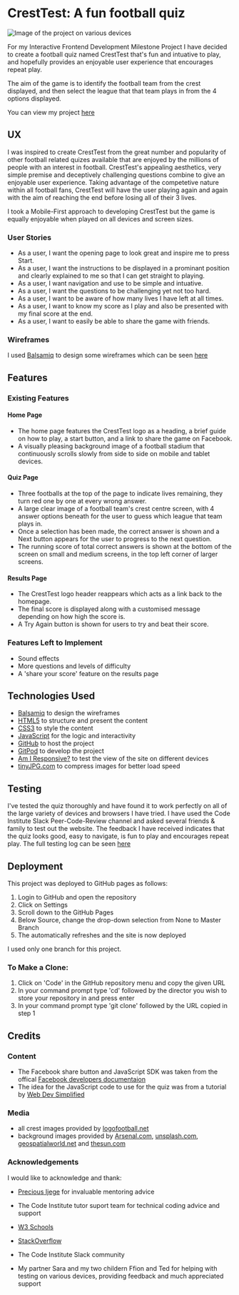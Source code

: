 # CrestTest: A fun football quiz

![Image of the project on various devices](https://github.com/JimEv87/MS2/blob/master/assets/images/misc-images/cresttestresponsive.PNG)

For my Interactive Frontend Development Milestone Project I have decided to create a football quiz named CrestTest that's fun and intuative to play, and hopefully provides an enjoyable user experience that encourages repeat play.

The aim of the game is to identify the football team from the crest displayed, and then select the league that that team plays in from the 4 options displayed.

You can view my project [here](https://jimev87.github.io/MS2/)

## UX
 
I was inspired to create CrestTest from the great number and popularity of other football related quizes available that are enjoyed by the millions of people with an interest in football.  CrestTest's appealing aesthetics, very simple premise and deceptively challenging questions combine to give an enjoyable user experience.  Taking advantage of the competetive nature within all football fans, CrestTest will have the user playing again and again with the aim of reaching the end before losing all of their 3 lives.

I took a Mobile-First approach to developing CrestTest but the game is equally enjoyable when played on all devices and screen sizes. 

### User Stories

- As a user, I want the opening page to look great and inspire me to press Start.
- As a user, I want the instructions to be displayed in a prominant position and clearly explained to me so that I can get straight to playing.
- As a user, I want navigation and use to be simple and intuative.
- As a user, I want the questions to be challenging yet not too hard.
- As a user, I want to be aware of how many lives I have left at all times.
- As a user, I want to know my score as I play and also be presented with my final score at the end.
- As a user, I want to easily be able to share the game with friends.


### Wireframes

I used [Balsamiq](https://balsamiq.com/) to design some wireframes which can be seen [here](https://github.com/JimEv87/MS2/tree/master/wireframes)

## Features

### Existing Features

#### Home Page

- The home page features the CrestTest logo as a heading, a brief guide on how to play, a start button, and a link to share the game on Facebook.
- A visually pleasing background image of a football stadium that continuously scrolls slowly from side to side on mobile and tablet devices.

#### Quiz Page

- Three footballs at the top of the page to indicate lives remaining, they turn red one by one at every wrong answer.
- A large clear image of a football team's crest centre screen, with 4 answer options beneath for the user to guess which league that team plays in.
- Once a selection has been made, the correct answer is shown and a Next button appears for the user to progress to the next question.
- The running score of total correct answers is shown at the bottom of the screen on small and medium screens, in the top left corner of larger screens.

#### Results Page

- The CrestTest logo header reappears which acts as a link back to the homepage.
- The final score is displayed along with a customised message depending on how high the score is.
- A Try Again button is shown for users to try and beat their score.


### Features Left to Implement

- Sound effects
- More questions and levels of difficulty
- A 'share your score' feature on the results page

## Technologies Used

- [Balsamiq](https://balsamiq.com/) to design the wireframes
- [HTML5](https://en.wikipedia.org/wiki/HTML5) to structure and present the content
- [CSS3](https://en.wikipedia.org/wiki/Cascading_Style_Sheets) to style the content
- [JavaScript](https://en.wikipedia.org/wiki/JavaScript) for the logic and interactivity
- [GitHub](https://github.com/) to host the project
- [GitPod](https://gitpod.io/) to develop the project
- [Am I Responsive?](http://ami.responsivedesign.is/#) to test the view of the site on different devices
- [tinyJPG.com](https://tinyjpg.com/) to compress images for better load speed


## Testing

I've tested the quiz thoroughly and have found it to work perfectly on all of the large variety of devices and browsers I have tried.  I have used the Code Institute Slack Peer-Code-Review channel and asked several friends & family to test out the website.  The feedback I have received indicates that the quiz looks good, easy to navigate, is fun to play and encourages repeat play. The full testing log can be seen [here](https://github.com/JimEv87/MS2/blob/master/testing/testing.md)
                                                                                            
## Deployment

This project was deployed to GitHub pages as follows:
1. Login to GitHub and open the repository
2. Click on Settings
3. Scroll down to the GitHub Pages 
4. Below Source, change the drop-down selection from None to Master Branch
5. The automatically refreshes and the site is now deployed

I used only one branch for this project.

### To Make a Clone:

1. Click on 'Code' in the GitHub repository menu and copy the given URL  
2. In your command prompt type 'cd' followed by the director you wish to store your repository in and press enter
3. In your command prompt type 'git clone' followed by the URL copied in step 1 


## Credits

### Content

- The Facebook share button and JavaScript SDK was taken from the offical [Facebook developers documentaion](https://developers.facebook.com/docs/plugins/share-button/) 
- The idea for the JavaScript code to use for the quiz was from a tutorial by [Web Dev Simplified](https://www.youtube.com/channel/UCFbNIlppjAuEX4znoulh0Cw)

### Media

- all crest images provided by [logofootball.net](http://www.logofootball.net/)
- background images provided by [Arsenal.com](https://www.arsenal.com/news/can-you-name-our-94-emirates-stadium-opponents), [unsplash.com](https://unsplash.com/images/stock), [geospatialworld.net](https://www.geospatialworld.net/article/how-gps-and-location-played-a-big-role-in-fifa-world-cup-2018/) and [thesun.com](https://www.the-sun.com/sport/premier-league/74130/jubilant-gareth-bale-celebrates-euro-2020-qualification-by-holding-up-fans-hilarious-wales-golf-madrid-flag/)

### Acknowledgements

I would like to acknowledge and thank:

 - [Precious Ijege](https://www.linkedin.com/in/precious-ijege-908a00168/?originalSubdomain=ng) for invaluable mentoring advice

 - The Code Institute tutor suport team for technical coding advice and support

 - [W3 Schools](https://www.w3schools.com/)

 - [StackOverflow](https://stackoverflow.com/)

 - The Code Institute Slack community

 - My partner Sara and my two childern Ffion and Ted for helping with testing on various devices, providing feedback and much appreciated support

